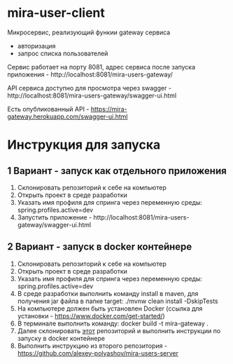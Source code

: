 # mira-user-client
Микросервис, реализующий функии gateway сервиса
 - авторизация
 - запрос списка пользователей

Сервис работает на порту 8081, адрес сервиса после запуска приложения - http://localhost:8081/mira-users-gateway/

API сервиса доступно для просмотра через swagger - http://localhost:8081/mira-users-gateway/swagger-ui.html

Есть опубликованный API - https://mira-gateway.herokuapp.com/swagger-ui.html


# Инструкция для запуска

## 1 Вариант - запуск как отдельного приложения

1. Склонировать репозиторий к себе на компьютер
2. Открыть проект в среде разработки
3. Указать имя профиля для спринга через переменную среды: spring.profiles.active=dev
4. Запустить приложение - http://localhost:8081/mira-users-gateway/swagger-ui.html

## 2 Вариант - запуск в docker контейнере

1. Склонировать репозиторий к себе на компьютер
2. Открыть проект в среде разработки
3. Указать имя профиля для спринга через переменную среды: spring.profiles.active=dev
4. В среде разработки выполнить команду install в maven, для получения jar файла в папке target: ./mvnw clean install -DskipTests
5. На компьютере должен быть установлен Docker (ссылка для установки - https://www.docker.com/get-started/) 
6. В терминале выполнить команду: docker build -t mira-gateway .
7. Далее склонировать [этот](https://github.com/alexey-polyashov/mira-users-server) репозиторий и выполнить инструкции по запуску в docker контейнере
8. Выполнить инструкцию из второго репозитория - https://github.com/alexey-polyashov/mira-users-server

